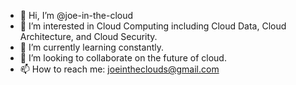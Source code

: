 - 👋 Hi, I’m @joe-in-the-cloud
- 👀 I’m interested in Cloud Computing including Cloud Data, Cloud Architecture, and Cloud Security.
- 🌱 I’m currently learning constantly.
- 💞️ I’m looking to collaborate on the future of cloud.
- 📫 How to reach me: joeintheclouds@gmail.com

<!---
joe-in-the-cloud/joe-in-the-cloud is a ✨ special ✨ repository because its `README.md` (this file) appears on your GitHub profile.
You can click the Preview link to take a look at your changes.
--->
